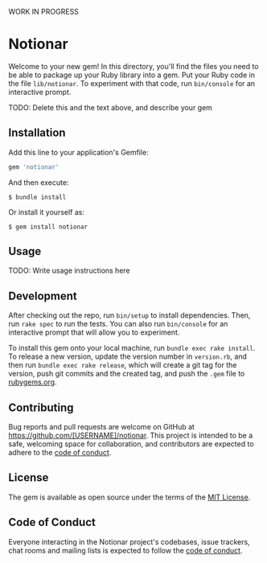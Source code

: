 WORK IN PROGRESS

# Notionar

Welcome to your new gem! In this directory, you'll find the files you need to be able to package up your Ruby library into a gem. Put your Ruby code in the file `lib/notionar`. To experiment with that code, run `bin/console` for an interactive prompt.

TODO: Delete this and the text above, and describe your gem

## Installation

Add this line to your application's Gemfile:

```ruby
gem 'notionar'
```

And then execute:

    $ bundle install

Or install it yourself as:

    $ gem install notionar

## Usage

TODO: Write usage instructions here

## Development

After checking out the repo, run `bin/setup` to install dependencies. Then, run `rake spec` to run the tests. You can also run `bin/console` for an interactive prompt that will allow you to experiment.

To install this gem onto your local machine, run `bundle exec rake install`. To release a new version, update the version number in `version.rb`, and then run `bundle exec rake release`, which will create a git tag for the version, push git commits and the created tag, and push the `.gem` file to [rubygems.org](https://rubygems.org).

## Contributing

Bug reports and pull requests are welcome on GitHub at https://github.com/[USERNAME]/notionar. This project is intended to be a safe, welcoming space for collaboration, and contributors are expected to adhere to the [code of conduct](https://github.com/[USERNAME]/notionar/blob/master/CODE_OF_CONDUCT.md).

## License

The gem is available as open source under the terms of the [MIT License](https://opensource.org/licenses/MIT).

## Code of Conduct

Everyone interacting in the Notionar project's codebases, issue trackers, chat rooms and mailing lists is expected to follow the [code of conduct](https://github.com/[USERNAME]/notionar/blob/master/CODE_OF_CONDUCT.md).
